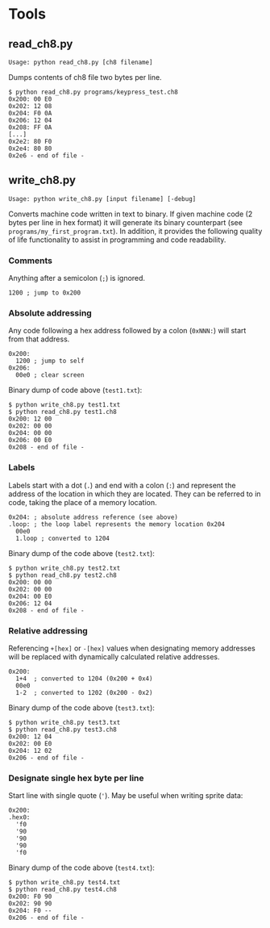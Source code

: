 # Tools

## read_ch8.py
```
Usage: python read_ch8.py [ch8 filename]
```
Dumps contents of ch8 file two bytes per line.
```
$ python read_ch8.py programs/keypress_test.ch8
0x200: 00 E0
0x202: 12 08
0x204: F0 0A
0x206: 12 04
0x208: FF 0A
[...]
0x2e2: 80 F0
0x2e4: 80 80
0x2e6 - end of file -
```

## write_ch8.py
```
Usage: python write_ch8.py [input filename] [-debug]
```
Converts machine code written in text to binary. If given machine code (2 bytes per line in hex format) it will generate its binary counterpart (see `programs/my_first_program.txt`). In addition, it provides the following quality of life functionality to assist in programming and code readability.
### Comments
Anything after a semicolon (`;`) is ignored.
```
1200 ; jump to 0x200
```
### Absolute addressing
Any code following a hex address followed by a colon (`0xNNN:`) will start from that address.
```
0x200:
  1200 ; jump to self
0x206:
  00e0 ; clear screen
```
Binary dump of code above (`test1.txt`):
```
$ python write_ch8.py test1.txt
$ python read_ch8.py test1.ch8
0x200: 12 00
0x202: 00 00
0x204: 00 00
0x206: 00 E0
0x208 - end of file -
```
### Labels
Labels start with a dot (`.`) and end with a colon (`:`) and represent the address of the location in which they are located. They can be referred to in code, taking the place of a memory location.
```
0x204: ; absolute address reference (see above)
.loop: ; the loop label represents the memory location 0x204
  00e0
  1.loop ; converted to 1204
```
Binary dump of the code above (`test2.txt`):
```
$ python write_ch8.py test2.txt
$ python read_ch8.py test2.ch8
0x200: 00 00
0x202: 00 00
0x204: 00 E0
0x206: 12 04
0x208 - end of file -
```
### Relative addressing
Referencing `+[hex]` or `-[hex]` values when designating memory addresses will be replaced with dynamically calculated relative addresses.
```
0x200:
  1+4  ; converted to 1204 (0x200 + 0x4)
  00e0
  1-2  ; converted to 1202 (0x200 - 0x2)
```
Binary dump of the code above (`test3.txt`):
```
$ python write_ch8.py test3.txt
$ python read_ch8.py test3.ch8
0x200: 12 04
0x202: 00 E0
0x204: 12 02
0x206 - end of file -
```
### Designate single hex byte per line
Start line with single quote (`'`). May be useful when writing sprite data:
```
0x200:
.hex0:
  'f0
  '90
  '90
  '90
  'f0
```
Binary dump of the code above (`test4.txt`):
```
$ python write_ch8.py test4.txt
$ python read_ch8.py test4.ch8
0x200: F0 90
0x202: 90 90
0x204: F0 --
0x206 - end of file -
```

